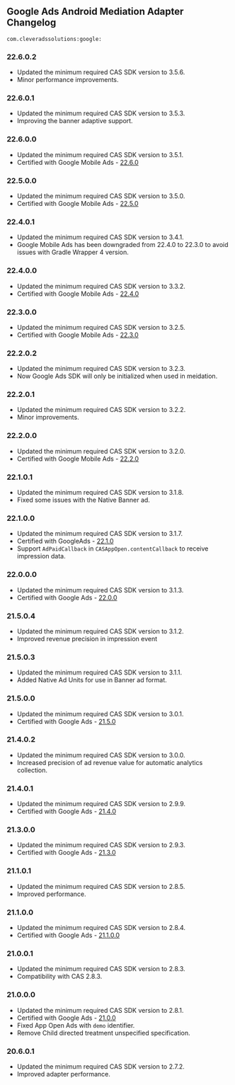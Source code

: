 ## Google Ads Android Mediation Adapter Changelog
`com.cleveradssolutions:google:`

### 22.6.0.2
- Updated the minimum required CAS SDK version to 3.5.6.
- Minor performance improvements.

### 22.6.0.1
- Updated the minimum required CAS SDK version to 3.5.3.
- Improving the banner adaptive support.

### 22.6.0.0
- Updated the minimum required CAS SDK version to 3.5.1.
- Certified with Google Mobile Ads - [22.6.0](https://developers.google.com/admob/android/rel-notes)

### 22.5.0.0
- Updated the minimum required CAS SDK version to 3.5.0.
- Certified with Google Mobile Ads - [22.5.0](https://developers.google.com/admob/android/rel-notes)

### 22.4.0.1
- Updated the minimum required CAS SDK version to 3.4.1.
- Google Mobile Ads has been downgraded from 22.4.0 to 22.3.0 to avoid issues with Gradle Wrapper 4 version.

### 22.4.0.0
- Updated the minimum required CAS SDK version to 3.3.2.
- Certified with Google Mobile Ads - [22.4.0](https://developers.google.com/admob/android/rel-notes)

### 22.3.0.0
- Updated the minimum required CAS SDK version to 3.2.5.
- Certified with Google Mobile Ads - [22.3.0](https://developers.google.com/admob/android/rel-notes)

### 22.2.0.2
- Updated the minimum required CAS SDK version to 3.2.3.
- Now Google Ads SDK will only be initialized when used in meidation.

### 22.2.0.1
- Updated the minimum required CAS SDK version to 3.2.2.
- Minor improvements.

### 22.2.0.0
- Updated the minimum required CAS SDK version to 3.2.0.
- Certified with Google Mobile Ads - [22.2.0](https://developers.google.com/admob/android/rel-notes)

### 22.1.0.1
- Updated the minimum required CAS SDK version to 3.1.8.
- Fixed some issues with the Native Banner ad.

### 22.1.0.0
- Updated the minimum required CAS SDK version to 3.1.7.
- Certified with GoogleAds - [22.1.0](https://developers.google.com/admob/android/rel-notes)
- Support `AdPaidCallback` in `CASAppOpen.contentCallback` to receive impression data.

### 22.0.0.0
- Updated the minimum required CAS SDK version to 3.1.3.
- Certified with Google Ads - [22.0.0](https://developers.google.com/admob/android/rel-notes)

### 21.5.0.4
- Updated the minimum required CAS SDK version to 3.1.2.
- Improved revenue precision in impression event

### 21.5.0.3
- Updated the minimum required CAS SDK version to 3.1.1.
- Added Native Ad Units for use in Banner ad format.

### 21.5.0.0
- Updated the minimum required CAS SDK version to 3.0.1.
- Certified with Google Ads - [21.5.0](https://developers.google.com/admob/android/rel-notes)

### 21.4.0.2
- Updated the minimum required CAS SDK version to 3.0.0.
- Increased precision of ad revenue value for automatic analytics collection.

### 21.4.0.1
- Updated the minimum required CAS SDK version to 2.9.9.
- Certified with Google Ads - [21.4.0](https://target.my.com/help/partners/mob/androidhistory/en)

### 21.3.0.0
- Updated the minimum required CAS SDK version to 2.9.3.
- Certified with Google Ads - [21.3.0](https://developers.google.com/admob/android/rel-notes)

### 21.1.0.1
- Updated the minimum required CAS SDK version to 2.8.5.
- Improved performance.

### 21.1.0.0
- Updated the minimum required CAS SDK version to 2.8.4.
- Certified with Google Ads - [21.1.0.0](https://developers.google.com/admob/android/rel-notes)

### 21.0.0.1
- Updated the minimum required CAS SDK version to 2.8.3.
- Compatibility with CAS 2.8.3.

### 21.0.0.0
- Updated the minimum required CAS SDK version to 2.8.1.
- Certified with Google Ads - [21.0.0](https://developers.google.com/admob/android/rel-notes)
- Fixed App Open Ads with `demo` identifier.
- Remove Child directed treatment unspecified specification.

### 20.6.0.1
- Updated the minimum required CAS SDK version to 2.7.2.
- Improved adapter performance.

